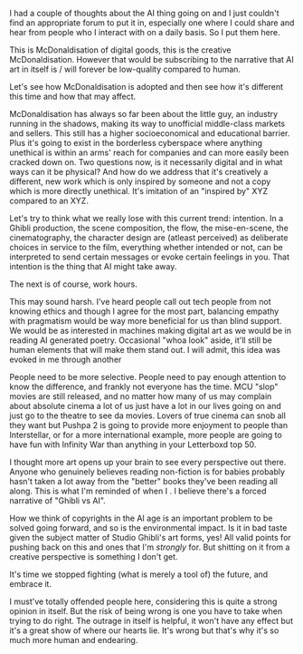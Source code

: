 I had a couple of thoughts about the AI thing going on and I just couldn't find an appropriate forum to put it in, especially one where I could share and hear from people who I interact with on a daily basis. So I put them here.

This is McDonaldisation of digital goods, this is the creative McDonaldisation. However that would be subscribing to the narrative that AI art in itself is / will forever be low-quality compared to human.

Let's see how McDonaldisation is adopted and then see how it's different this time and how that may affect.

McDonaldisation has always so far been about the little guy, an industry running in the shadows, making its way to unofficial middle-class markets and sellers. This still has a higher socioeconomical and educational barrier. Plus it's going to exist in the borderless cyberspace where anything unethical is within an arms' reach for companies and can more easily been cracked down on. Two questions now, is it necessarily digital and in what ways can it be physical? And how do we address that it's creatively a different, new work which is only inspired by someone and not a copy which is more directly unethical. It's imitation of an "inspired by" XYZ compared to an XYZ.

Let's try to think what we really lose with this current trend: intention. In a Ghibli production, the scene composition, the flow, the mise-en-scene, the cinematography, the character design are (atleast perceived) as deliberate choices in service to the film, everything whether intended or not, can be interpreted to send certain messages or evoke certain feelings in you. That intention is the thing that AI might take away.

The next is of course, work hours. 

This may sound harsh. I've heard people call out tech people from not knowing ethics and though I agree for the most part, balancing empathy with pragmatism would be way more beneficial for us than blind support. We would be as interested in machines making digital art as we would be in reading AI generated poetry. Occasional "whoa look" aside, it'll still be human elements that will make them stand out. I will admit, this idea was evoked in me through another 

People need to be more selective. People need to pay enough attention to know the difference, and frankly not everyone has the time. MCU "slop" movies are still released, and no matter how many of us may complain about absolute cinema a lot of us just have a lot in our lives going on and just go to the theatre to see da movies. Lovers of true cinema can snob all they want but Pushpa 2 is going to provide more enjoyment to people than Interstellar, or for a more international example, more people are going to have fun with Infinity War than anything in your Letterboxd top 50.

I thought more art opens up your brain to see every perspective out there. Anyone who genuinely believes reading non-fiction is for babies probably hasn't taken a lot away from the "better" books they've been reading all along. This is what I'm reminded of when I . I believe there's a forced narrative of "Ghibli vs AI". 

How we think of copyrights in the AI age is an important problem to be solved going forward, and so is the environmental impact. Is it in bad taste given the subject matter of Studio Ghibli's art forms, yes! All valid points for pushing back on this and ones that I'm *strongly* for. But shitting on it from a creative perspective is something I don't get.

It's time we stopped fighting (what is merely a tool of) the future, and embrace it.

I must've totally offended people here, considering this is quite a strong opinion in itself. But the risk of being wrong is one you have to take when trying to do right. The outrage in itself is helpful, it won't have any effect but it's a great show of where our hearts lie. It's wrong but that's why it's so much more human and endearing.